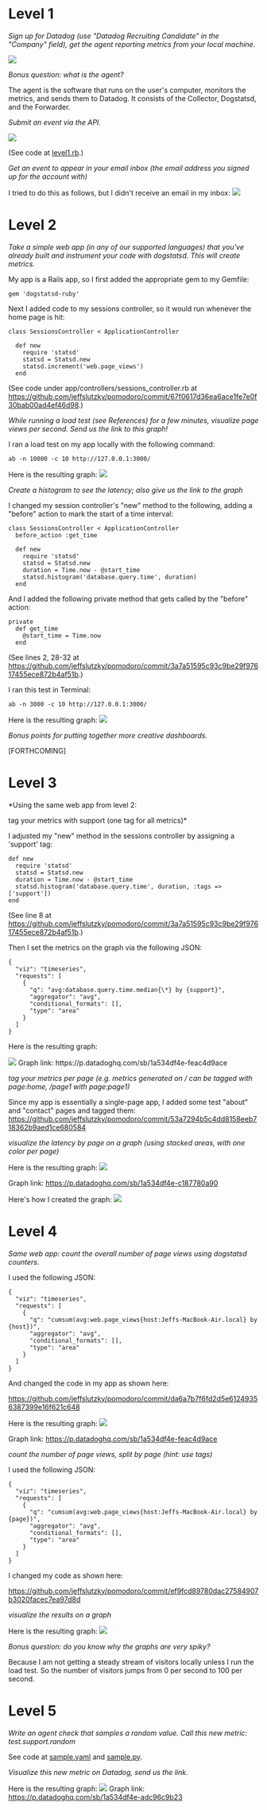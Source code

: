 # Level 1

*Sign up for Datadog (use "Datadog Recruiting Candidate" in the "Company" field), get the agent reporting metrics from your local machine.*

<img src="img/img-1.png">

*Bonus question: what is the agent?*

The agent is the software that runs on the user's computer, monitors the metrics, and sends them to Datadog. It consists of the Collector, Dogstatsd, and the Forwarder.

*Submit an event via the API.*

<img src="img/img-2.png">

(See code at <a href="level1.rb">level1.rb</a>.)

*Get an event to appear in your email inbox (the email address you signed up for the account with)*

I tried to do this as follows, but I didn't receive an email in my inbox:
<img src="img/img-3.png">


# Level 2

*Take a simple web app (in any of our supported languages) that you've already built and instrument your code with dogstatsd. This will create metrics.*

My app is a Rails app, so I first added the appropriate gem to my Gemfile:

    gem 'dogstatsd-ruby'

Next I added code to my sessions controller, so it would run whenever the home page is hit:

    class SessionsController < ApplicationController

      def new
        require 'statsd'
        statsd = Statsd.new
        statsd.increment('web.page_views')
      end

(See code under app/controllers/sessions_controller.rb at  https://github.com/jeffslutzky/pomodoro/commit/67f0617d36ea6ace1fe7e0f30bab00ad4ef46d98.)


*While running a load test (see References) for a few minutes, visualize page views per second. Send us the link to this graph!*

I ran a load test on my app locally with the following command:

    ab -n 10000 -c 10 http://127.0.0.1:3000/

Here is the resulting graph:
<img src="img/img-4.png">

*Create a histogram to see the latency; also give us the link to the graph*

I changed my session controller's "new" method to the following, adding a "before" action to mark the start of a time interval:

    class SessionsController < ApplicationController
      before_action :get_time

      def new
        require 'statsd'
        statsd = Statsd.new
        duration = Time.now - @start_time
        statsd.histogram('database.query.time', duration)
      end

And I added the following private method that gets called by the "before" action:

    private
      def get_time
        @start_time = Time.now
      end

(See lines 2, 28-32 at https://github.com/jeffslutzky/pomodoro/commit/3a7a51595c93c9be29f97617455ece872b4af51b.)

I ran this test in Terminal:

    ab -n 3000 -c 10 http://127.0.0.1:3000/

Here is the resulting graph:
<img src="img/img-5.png">

*Bonus points for putting together more creative dashboards.*

[FORTHCOMING]


# Level 3

*Using the same web app from level 2:

tag your metrics with support (one tag for all metrics)*

I adjusted my "new" method in the sessions controller by assigning a 'support' tag:

    def new
      require 'statsd'
      statsd = Statsd.new
      duration = Time.now - @start_time
      statsd.histogram('database.query.time', duration, :tags => ['support'])
    end

(See line 8 at https://github.com/jeffslutzky/pomodoro/commit/3a7a51595c93c9be29f97617455ece872b4af51b.)


Then I set the metrics on the graph via the following JSON:

    {    
      "viz": "timeseries",
      "requests": [
        {
          "q": "avg:database.query.time.median{\*} by {support}",
          "aggregator": "avg",
          "conditional_formats": [],
          "type": "area"
        }
      ]
    }

Here is the resulting graph:

<img src="img/img-6.png">
Graph link: https://p.datadoghq.com/sb/1a534df4e-feac4d9ace

*tag your metrics per page (e.g. metrics generated on / can be tagged with page:home, /page1 with page:page1)*

Since my app is essentially a single-page app, I added some test "about" and "contact" pages and tagged them: https://github.com/jeffslutzky/pomodoro/commit/53a7294b5c4dd8158eeb718362b9aed1ce680584


*visualize the latency by page on a graph (using stacked areas, with one color per page)*

Here is the resulting graph:
<img src="img/img-7.png">

Graph link: https://p.datadoghq.com/sb/1a534df4e-c187780a90

Here's how I created the graph:
<img src="img/img-8.png">

# Level 4

*Same web app: count the overall number of page views using dogstatsd counters.*

I used the following JSON:

    {    
      "viz": "timeseries",
      "requests": [
        {
          "q": "cumsum(avg:web.page_views{host:Jeffs-MacBook-Air.local} by {host})",
          "aggregator": "avg",
          "conditional_formats": [],
          "type": "area"
        }
      ]
    }

And changed the code in my app as shown here:

https://github.com/jeffslutzky/pomodoro/commit/da6a7b7f6fd2d5e61249356387399e16f621c648

Here is the resulting graph:
<img src="img/img-9.png">

Graph link: https://p.datadoghq.com/sb/1a534df4e-feac4d9ace

*count the number of page views, split by page (hint: use tags)*

I used the following JSON:

    {    
      "viz": "timeseries",
      "requests": [
        {
          "q": "cumsum(avg:web.page_views{host:Jeffs-MacBook-Air.local} by {page})",
          "aggregator": "avg",
          "conditional_formats": [],
          "type": "area"
        }
      ]
    }

I changed my code as shown here:

https://github.com/jeffslutzky/pomodoro/commit/ef9fcd89780dac27584907b3020facec7ea97d8d

*visualize the results on a graph*

Here is the resulting graph:
<img src="img/img-10.png">

*Bonus question: do you know why the graphs are very spiky?*

Because I am not getting a steady stream of visitors locally unless I run the load test. So the number of visitors jumps from 0 per second to 100 per second.

# Level 5

*Write an agent check that samples a random value. Call this new metric:    test.support.random*

See code at <a href="sample.yaml">sample.yaml</a> and <a href="sample.py">sample.py</a>.


*Visualize this new metric on Datadog, send us the link.*

Here is the resulting graph:
<img src="img/img-11.png">
Graph link: https://p.datadoghq.com/sb/1a534df4e-adc96c9b23
